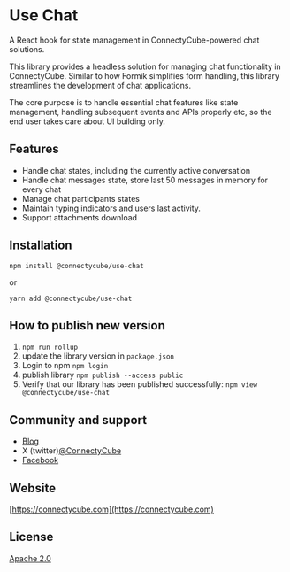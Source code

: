 # Use Chat

A React hook for state management in ConnectyCube-powered chat solutions.

This library provides a headless solution for managing chat functionality in ConnectyCube. Similar to how Formik simplifies form handling, this library streamlines the development of chat applications.

The core purpose is to handle essential chat features like state management, handling subsequent events and APIs properly etc, so the end user takes care about UI building only.


## Features

* Handle chat states, including the currently active conversation
* Handle chat messages state, store last 50 messages in memory for every chat
* Manage chat participants states
* Maintain typing indicators and users last activity.
* Support attachments download

## Installation

```
npm install @connectycube/use-chat
```

or

```
yarn add @connectycube/use-chat
```

## How to publish new version

1. `npm run rollup`
2. update the library version in `package.json`
3. Login to npm `npm login`
4. publish library `npm publish --access public`
5. Verify that our library has been published successfully: `npm view @connectycube/use-chat`

## Community and support

* [Blog](https://connectycube.com/blog) 
* X (twitter)[@ConnectyCube](https://x.com/ConnectyCube)
* [Facebook](https://www.facebook.com/ConnectyCube)

## Website

[https://connectycube.com](https://connectycube.com)

## License

[Apache 2.0](https://github.com/connectycube/use-chat/blob/main/LICENSE)